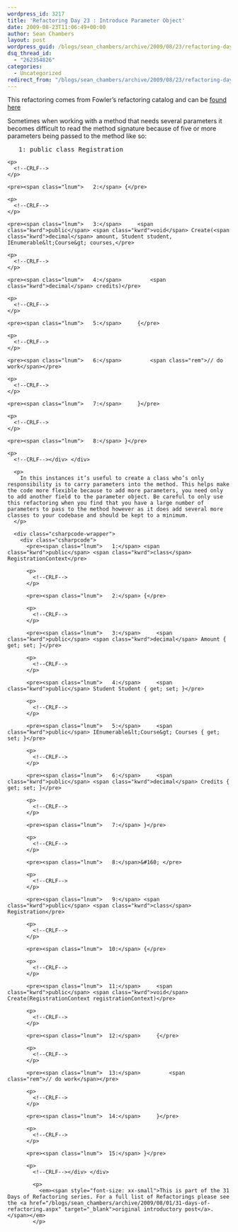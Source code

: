 ```yaml
---
wordpress_id: 3217
title: 'Refactoring Day 23 : Introduce Parameter Object'
date: 2009-08-23T11:06:49+00:00
author: Sean Chambers
layout: post
wordpress_guid: /blogs/sean_chambers/archive/2009/08/23/refactoring-day-23-introduce-parameter-object.aspx
dsq_thread_id:
  - "262354826"
categories:
  - Uncategorized
redirect_from: "/blogs/sean_chambers/archive/2009/08/23/refactoring-day-23-introduce-parameter-object.aspx/"
---
```

This refactoring comes from Fowler’s refactoring catalog and can be <a href="http://refactoring.com/catalog/introduceParameterObject.html" target="_blank">found here</a>

Sometimes when working with a method that needs several parameters it becomes difficult to read the method signature because of five or more parameters being passed to the method like so:

<div class="csharpcode-wrapper">
  <div class="csharpcode">
    <pre><span class="lnum">   1:</span> <span class="kwrd">public</span> <span class="kwrd">class</span> Registration</pre>
    
    <p>
      <!--CRLF-->
    </p>
    
    <pre><span class="lnum">   2:</span> {</pre>
    
    <p>
      <!--CRLF-->
    </p>
    
    <pre><span class="lnum">   3:</span>     <span class="kwrd">public</span> <span class="kwrd">void</span> Create(<span class="kwrd">decimal</span> amount, Student student, IEnumerable&lt;Course&gt; courses,</pre>
    
    <p>
      <!--CRLF-->
    </p>
    
    <pre><span class="lnum">   4:</span>         <span class="kwrd">decimal</span> credits)</pre>
    
    <p>
      <!--CRLF-->
    </p>
    
    <pre><span class="lnum">   5:</span>     {</pre>
    
    <p>
      <!--CRLF-->
    </p>
    
    <pre><span class="lnum">   6:</span>         <span class="rem">// do work</span></pre>
    
    <p>
      <!--CRLF-->
    </p>
    
    <pre><span class="lnum">   7:</span>     }</pre>
    
    <p>
      <!--CRLF-->
    </p>
    
    <pre><span class="lnum">   8:</span> }</pre>
    
    <p>
      <!--CRLF--></div> </div> 
      
      <p>
        In this instances it’s useful to create a class who’s only responsibility is to carry parameters into the method. This helps make the code more flexible because to add more parameters, you need only to add another field to the parameter object. Be careful to only use this refactoring when you find that you have a large number of parameters to pass to the method however as it does add several more classes to your codebase and should be kept to a minimum.
      </p>
      
      <div class="csharpcode-wrapper">
        <div class="csharpcode">
          <pre><span class="lnum">   1:</span> <span class="kwrd">public</span> <span class="kwrd">class</span> RegistrationContext</pre>
          
          <p>
            <!--CRLF-->
          </p>
          
          <pre><span class="lnum">   2:</span> {</pre>
          
          <p>
            <!--CRLF-->
          </p>
          
          <pre><span class="lnum">   3:</span>     <span class="kwrd">public</span> <span class="kwrd">decimal</span> Amount { get; set; }</pre>
          
          <p>
            <!--CRLF-->
          </p>
          
          <pre><span class="lnum">   4:</span>     <span class="kwrd">public</span> Student Student { get; set; }</pre>
          
          <p>
            <!--CRLF-->
          </p>
          
          <pre><span class="lnum">   5:</span>     <span class="kwrd">public</span> IEnumerable&lt;Course&gt; Courses { get; set; }</pre>
          
          <p>
            <!--CRLF-->
          </p>
          
          <pre><span class="lnum">   6:</span>     <span class="kwrd">public</span> <span class="kwrd">decimal</span> Credits { get; set; }</pre>
          
          <p>
            <!--CRLF-->
          </p>
          
          <pre><span class="lnum">   7:</span> }</pre>
          
          <p>
            <!--CRLF-->
          </p>
          
          <pre><span class="lnum">   8:</span>&#160; </pre>
          
          <p>
            <!--CRLF-->
          </p>
          
          <pre><span class="lnum">   9:</span> <span class="kwrd">public</span> <span class="kwrd">class</span> Registration</pre>
          
          <p>
            <!--CRLF-->
          </p>
          
          <pre><span class="lnum">  10:</span> {</pre>
          
          <p>
            <!--CRLF-->
          </p>
          
          <pre><span class="lnum">  11:</span>     <span class="kwrd">public</span> <span class="kwrd">void</span> Create(RegistrationContext registrationContext)</pre>
          
          <p>
            <!--CRLF-->
          </p>
          
          <pre><span class="lnum">  12:</span>     {</pre>
          
          <p>
            <!--CRLF-->
          </p>
          
          <pre><span class="lnum">  13:</span>         <span class="rem">// do work</span></pre>
          
          <p>
            <!--CRLF-->
          </p>
          
          <pre><span class="lnum">  14:</span>     }</pre>
          
          <p>
            <!--CRLF-->
          </p>
          
          <pre><span class="lnum">  15:</span> }</pre>
          
          <p>
            <!--CRLF--></div> </div> 
            
            <p>
              <em><span style="font-size: xx-small">This is part of the 31 Days of Refactoring series. For a full list of Refactorings please see the <a href="/blogs/sean_chambers/archive/2009/08/01/31-days-of-refactoring.aspx" target="_blank">original introductory post</a>.</span></em>
            </p>